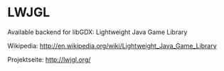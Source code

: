 # LWJGL #

Available backend for libGDX: Lightweight Java Game Library

Wikipedia: http://en.wikipedia.org/wiki/Lightweight_Java_Game_Library

Projektseite: http://lwjgl.org/